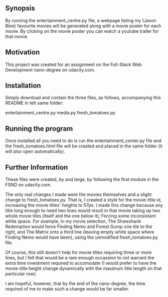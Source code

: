 ## Synopsis

By running the entertainment_centre.py file, a webpage listing my (Jason Blee) favourite movies will be generated along with a movie poster for each movie. By clicking on the movie poster you can watch a youtube trailer for that movie. 

## Motivation

This project was created for an assignment on the Full-Stack Web Development nano-degree on udacity.com.

## Installation

Simply download and contain the three files, as follows, accompanying this README in teh same folder:

entertainment_centre.py
media.py
fresh_tomatoes.py



## Running the program

Once installed all you need to do is run the entertainment_center.py file and the fresh_tomatoes.html file will be created and placed in the same folder (it will also open automatically).


## Further Information

These files were created, by and large, by following the first module in the FSND on udacity.com.

The only real changes I made were the movies themselves and a slight change to fresh_tomatoes.py. That is, I created a style for the movie-title id, increasing the movie titles' heights to 57px. I made this change because any title long enough to need two lines would result in that movie taking up two whole movie tiles (itself and the one below it); Forcing some inconsistant white space. For example, in my movie selection, The Shawshank Redemption would force Finding Nemo and Forest Gump one tile to the right, and The Matrix onto a third line (leaving empty white space where Finding Nemo would have been), using the unmodified fresh_tomatoes.py file. 

Of course, this still doesn't help for movie titles requiring three or more lines, but I felt that would be a rare enough occassion to not warrant the extra time investment required to accomodate (I would prefer to have the movie-title height change dynamically with the maximum title length on that particular row). 

I am hopeful, however, that by the end of the nano-degree, the time required of me to make such a change would be far smaller.
